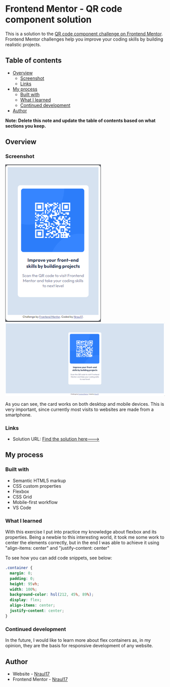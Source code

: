 # Frontend Mentor - QR code component solution

This is a solution to the [QR code component challenge on Frontend Mentor](https://www.frontendmentor.io/challenges/qr-code-component-iux_sIO_H). Frontend Mentor challenges help you improve your coding skills by building realistic projects. 

## Table of contents

- [Overview](#overview)
  - [Screenshot](#screenshot)
  - [Links](#links)
- [My process](#my-process)
  - [Built with](#built-with)
  - [What I learned](#what-i-learned)
  - [Continued development](#continued-development)
- [Author](#author)

**Note: Delete this note and update the table of contents based on what sections you keep.**

## Overview

### Screenshot

![Mobile version](./screenshots/mobile-version.png) ![Desktop version](./screenshots/desktop-version.png)

As you can see, the card works on both desktop and mobile devices. This is very important, since currently most visits to websites are made from a smartphone.

### Links

- Solution URL: [Find the solution here--->](https://github.com/nraul17/Frontend-Mentor-QR-Code.git)

## My process

### Built with

- Semantic HTML5 markup
- CSS custom properties
- Flexbox
- CSS Grid
- Mobile-first workflow
- VS Code

### What I learned

With this exercise I put into practice my knowledge about flexbox and its properties. Being a newbie to this interesting world, it took me some work to center the elements correctly, but in the end I was able to achieve it using "align-items: center" and "justify-content: center"

To see how you can add code snippets, see below:

```css
.container {
  margin: 0;
  padding: 0;
  height: 95vh;
  width: 100%;
  background-color: hsl(212, 45%, 89%);
  display: flex;
  align-items: center;
  justify-content: center;
}
```
### Continued development

In the future, I would like to learn more about flex containers as, in my opinion, they are the basis for responsive development of any website.

## Author

- Website - [Nraul17](https://github.com/nraul17)
- Frontend Mentor - [Nraul17](https://www.frontendmentor.io/profile/nraul17)

